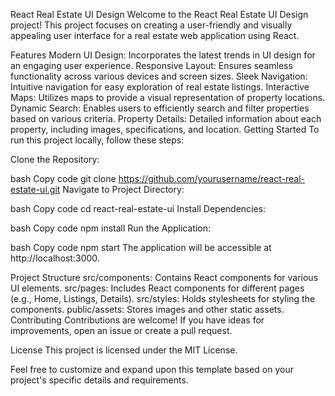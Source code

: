 React Real Estate UI Design
Welcome to the React Real Estate UI Design project! This project focuses on creating a user-friendly and visually appealing user interface for a real estate web application using React.

Features
Modern UI Design: Incorporates the latest trends in UI design for an engaging user experience.
Responsive Layout: Ensures seamless functionality across various devices and screen sizes.
Sleek Navigation: Intuitive navigation for easy exploration of real estate listings.
Interactive Maps: Utilizes maps to provide a visual representation of property locations.
Dynamic Search: Enables users to efficiently search and filter properties based on various criteria.
Property Details: Detailed information about each property, including images, specifications, and location.
Getting Started
To run this project locally, follow these steps:

Clone the Repository:

bash
Copy code
git clone https://github.com/yourusername/react-real-estate-ui.git
Navigate to Project Directory:

bash
Copy code
cd react-real-estate-ui
Install Dependencies:

bash
Copy code
npm install
Run the Application:

bash
Copy code
npm start
The application will be accessible at http://localhost:3000.

Project Structure
src/components: Contains React components for various UI elements.
src/pages: Includes React components for different pages (e.g., Home, Listings, Details).
src/styles: Holds stylesheets for styling the components.
public/assets: Stores images and other static assets.
Contributing
Contributions are welcome! If you have ideas for improvements, open an issue or create a pull request.

License
This project is licensed under the MIT License.

Feel free to customize and expand upon this template based on your project's specific details and requirements.

